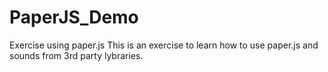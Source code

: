 # PaperJS_Demo
Exercise using paper.js
This is an exercise to learn how to use paper.js and sounds from 3rd party lybraries.
